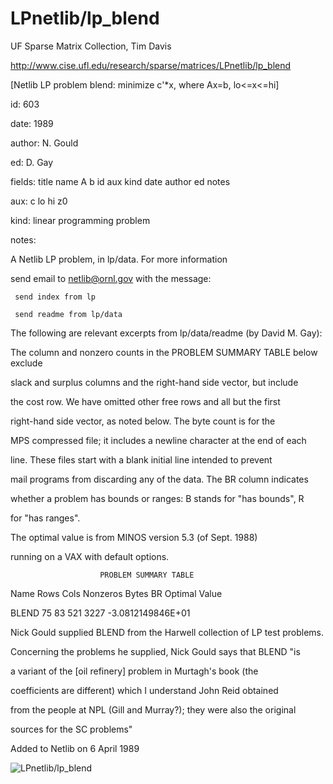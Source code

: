 # LPnetlib/lp_blend

 UF Sparse Matrix Collection, Tim Davis

 http://www.cise.ufl.edu/research/sparse/matrices/LPnetlib/lp_blend

 [Netlib LP problem blend: minimize c'*x, where Ax=b, lo<=x<=hi]

 id: 603

 date: 1989

 author: N. Gould

 ed: D. Gay

 fields: title name A b id aux kind date author ed notes

 aux: c lo hi z0

 kind: linear programming problem

 notes:

 A Netlib LP problem, in lp/data.  For more information                      

 send email to netlib@ornl.gov with the message:                             

                                                                             

 	 send index from lp                                                        

 	 send readme from lp/data                                                  

                                                                             

 The following are relevant excerpts from lp/data/readme (by David M. Gay):  

                                                                             

 The column and nonzero counts in the PROBLEM SUMMARY TABLE below exclude    

 slack and surplus columns and the right-hand side vector, but include       

 the cost row.  We have omitted other free rows and all but the first        

 right-hand side vector, as noted below.  The byte count is for the          

 MPS compressed file; it includes a newline character at the end of each     

 line.  These files start with a blank initial line intended to prevent      

 mail programs from discarding any of the data.  The BR column indicates     

 whether a problem has bounds or ranges:  B stands for "has bounds", R       

 for "has ranges".                                                           

                                                                             

 The optimal value is from MINOS version 5.3 (of Sept. 1988)                 

 running on a VAX with default options.                                      

                                                                             

                        PROBLEM SUMMARY TABLE                                

                                                                             

 Name       Rows   Cols   Nonzeros    Bytes  BR      Optimal Value           

 BLEND        75     83      521       3227       -3.0812149846E+01          

                                                                             

 Nick Gould supplied BLEND from the Harwell collection of LP test problems.  

                                                                             

 Concerning the problems he supplied, Nick Gould says that BLEND "is         

 a variant of the [oil refinery] problem in Murtagh's book (the              

 coefficients are different) which I understand John Reid obtained           

 from the people at NPL (Gill and Murray?); they were also the original      

 sources for the SC problems"                                                

                                                                             

 Added to Netlib on 6 April 1989                                             

                                                                             

![LPnetlib/lp_blend](http://yifanhu.net/GALLERY/GRAPHS/GIF_SMALL/LPnetlib@lp_blend.gif)
